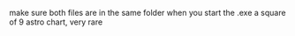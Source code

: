 make sure both files are in the same folder when you start the .exe
a square of 9 astro chart, very rare
